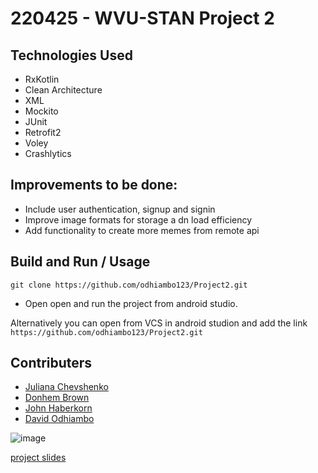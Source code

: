 # 220425 - WVU-STAN Project 2

## Technologies Used

- RxKotlin
- Clean Architecture
- XML
- Mockito
- JUnit
- Retrofit2
- Voley
- Crashlytics


## Improvements to be done:

- Include user authentication, signup and signin
- Improve image formats for storage a dn load efficiency
- Add functionality to create more memes from remote api

## Build and Run / Usage

  `git clone https://github.com/odhiambo123/Project2.git`
  
  - Open open and run the project from android studio.

Alternatively you can open from VCS in android studion and add the link `https://github.com/odhiambo123/Project2.git`

## Contributers

- [Juliana Chevshenko](https://github.com/jshev)
- [Donhem Brown](https://github.com/DonhemABrown)
- [John Haberkorn](https://github.com/SourDoe)
- [David Odhiambo](https://github.com/odhiambo123)
    
    

![image](https://user-images.githubusercontent.com/8829018/171968606-d0837808-468d-4f85-a218-181b1c064abc.png)


[project slides](https://docs.google.com/presentation/d/16_qSNLxi-03I08IG3h7qrYs9qL6HHBaQ200-4hjLlto/edit#slide=id.g13454d82cb8_3_0)

